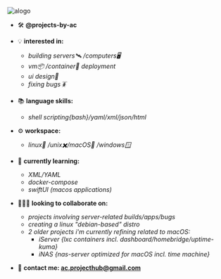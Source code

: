 
![alogo](https://github.com/projects-by-ac/projects-by-ac/assets/172689188/8076a1fa-4338-455c-8c2f-b15c07f743d0)


- 🛠️ **@projects-by-ac**

- 💡 **interested in:**
  -  *building servers🛰️ /computers🖥️*
  -  *vm📦 /container🐳 deployment*
  -  *ui design🎨*
  -  *fixing bugs🪳*
- 📚 **language skills:**
  -  *shell scripting{bash}/yaml/xml/json/html*
- ⚙️ **workspace:**
  -  *linux🐧 /unix✖️/macOS🍏 /windows🪟*
- 🌱 **currently learning:**
  -  *XML/YAML*
  -  *docker-compose*
  -  *swiftUI (macos applications)*
- 👨🏻‍💻 **looking to collaborate on:**
  - *projects involving server-related builds/apps/bugs*
  - *creating a linux "debian-based" distro*
  - *2 older projects i'm currently refining related to macOS:*
      -  *iServer {lxc containers incl. dashboard/homebridge/uptime-kuma}*
      -  *iNAS {nas-server optimized for macOS incl. time machine}*
- 📨 **contact me: ac.projecthub@gmail.com**

<!---
projects-by-ac/projects-by-ac is a ✨ special ✨ repository because its `README.md` (this file) appears on your GitHub profile.
You can click the Preview link to take a look at your changes.
--->

